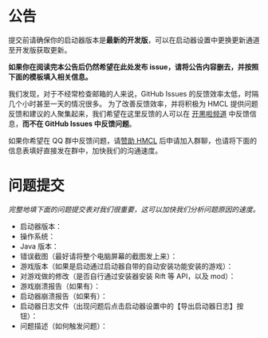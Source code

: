 # 公告

提交前请确保你的启动器版本是**最新的开发版**，可以在启动器设置中更换更新通道至开发版获取更新。

**如果你在阅读完本公告后仍然希望在此处发布 issue，请将公告内容删去，并按照下面的模板填入相关信息。**



我们发现，对于不经常检查邮箱的人来说，GitHub Issues 的反馈效率太低，时隔几个小时甚至一天的情况很多。
为了改善反馈效率，并将积极为 HMCL 提供问题反馈和建议的人聚集起来，我们希望在这里反馈的人可以在 [开黑啦频道](https://kaihei.co/Kx7n3t) 中反馈信息，**而不在 GitHub Issues 中反馈问题**。

如果你希望在 QQ 群中反馈问题，请[赞助 HMCL](https://afdian.net/@huanghongxun) 后申请加入群聊，也请将下面的信息表填好直接发在群中，加快我们的沟通速度。



# 问题提交

*完整地填下面的问题提交表对我们很重要，这可以加快我们分析问题原因的速度。*

* 启动器版本：
* 操作系统：
* Java 版本：
* 错误截图（最好请将整个电脑屏幕的截图发上来）：
* 游戏版本（如果是启动通过启动器自带的自动安装功能安装的游戏）：
* 对游戏做的修改（是否自行通过安装器安装 Rift 等 API，以及 mod）：
* 游戏崩溃报告（如果有）：
* 启动器崩溃报告（如果有）：
* 启动器日志文件（出现问题后点击启动器设置中的【导出启动器日志】按钮）：
* 问题描述（如何触发问题）：
